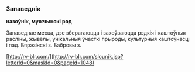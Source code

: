 ### Запаведнік
**назоўнік, мужчынскі род**

Запаведнае месца, дзе зберагаюцца і захоўваюцца рэдкія і каштоўныя расліны, жывёлы, унікальныя ўчасткі прыроды, культурныя каштоўнасці і пад. Бярэзінскі з. Бабровы з.

<a rel="author">[http://rv-blr.com/](http://rv-blr.com/slounik.jsp?letterId=0&maskId=0&pageId=1048)</a>
